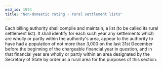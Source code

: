```yaml
---
esd_id: 1974
title: "Non-domestic rating - rural settlement lists"
---
```


Each billing authority shall compile and maintain, a list (to be called its rural settlement list).  It shall identify for each such year any settlements which are wholly or partly within the authority's area, appear to the authority to have had a population of not more than 3,000 on the last 31st December before the beginning of the chargeable financial year in question, and in that financial year are wholly or partly within an area designated by the Secretary of State by order as a rural area for the purposes of this section.  

